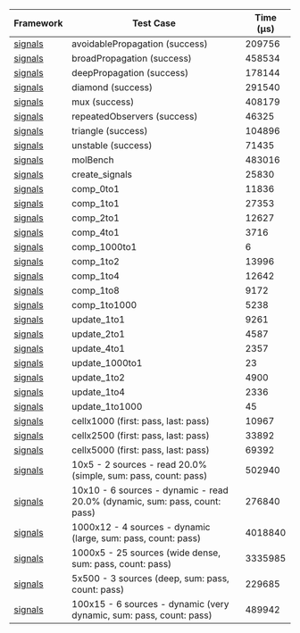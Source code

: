| Framework | Test Case | Time (μs) |
| --- | --- | --- |
| [signals](https://github.com/rodydavis/signals.dart) | avoidablePropagation (success) | 209756 |
| [signals](https://github.com/rodydavis/signals.dart) | broadPropagation (success) | 458534 |
| [signals](https://github.com/rodydavis/signals.dart) | deepPropagation (success) | 178144 |
| [signals](https://github.com/rodydavis/signals.dart) | diamond (success) | 291540 |
| [signals](https://github.com/rodydavis/signals.dart) | mux (success) | 408179 |
| [signals](https://github.com/rodydavis/signals.dart) | repeatedObservers (success) | 46325 |
| [signals](https://github.com/rodydavis/signals.dart) | triangle (success) | 104896 |
| [signals](https://github.com/rodydavis/signals.dart) | unstable (success) | 71435 |
| [signals](https://github.com/rodydavis/signals.dart) | molBench | 483016 |
| [signals](https://github.com/rodydavis/signals.dart) | create_signals | 25830 |
| [signals](https://github.com/rodydavis/signals.dart) | comp_0to1 | 11836 |
| [signals](https://github.com/rodydavis/signals.dart) | comp_1to1 | 27353 |
| [signals](https://github.com/rodydavis/signals.dart) | comp_2to1 | 12627 |
| [signals](https://github.com/rodydavis/signals.dart) | comp_4to1 | 3716 |
| [signals](https://github.com/rodydavis/signals.dart) | comp_1000to1 | 6 |
| [signals](https://github.com/rodydavis/signals.dart) | comp_1to2 | 13996 |
| [signals](https://github.com/rodydavis/signals.dart) | comp_1to4 | 12642 |
| [signals](https://github.com/rodydavis/signals.dart) | comp_1to8 | 9172 |
| [signals](https://github.com/rodydavis/signals.dart) | comp_1to1000 | 5238 |
| [signals](https://github.com/rodydavis/signals.dart) | update_1to1 | 9261 |
| [signals](https://github.com/rodydavis/signals.dart) | update_2to1 | 4587 |
| [signals](https://github.com/rodydavis/signals.dart) | update_4to1 | 2357 |
| [signals](https://github.com/rodydavis/signals.dart) | update_1000to1 | 23 |
| [signals](https://github.com/rodydavis/signals.dart) | update_1to2 | 4900 |
| [signals](https://github.com/rodydavis/signals.dart) | update_1to4 | 2336 |
| [signals](https://github.com/rodydavis/signals.dart) | update_1to1000 | 45 |
| [signals](https://github.com/rodydavis/signals.dart) | cellx1000 (first: pass, last: pass) | 10967 |
| [signals](https://github.com/rodydavis/signals.dart) | cellx2500 (first: pass, last: pass) | 33892 |
| [signals](https://github.com/rodydavis/signals.dart) | cellx5000 (first: pass, last: pass) | 69392 |
| [signals](https://github.com/rodydavis/signals.dart) | 10x5 - 2 sources - read 20.0% (simple, sum: pass, count: pass) | 502940 |
| [signals](https://github.com/rodydavis/signals.dart) | 10x10 - 6 sources - dynamic - read 20.0% (dynamic, sum: pass, count: pass) | 276840 |
| [signals](https://github.com/rodydavis/signals.dart) | 1000x12 - 4 sources - dynamic (large, sum: pass, count: pass) | 4018840 |
| [signals](https://github.com/rodydavis/signals.dart) | 1000x5 - 25 sources (wide dense, sum: pass, count: pass) | 3335985 |
| [signals](https://github.com/rodydavis/signals.dart) | 5x500 - 3 sources (deep, sum: pass, count: pass) | 229685 |
| [signals](https://github.com/rodydavis/signals.dart) | 100x15 - 6 sources - dynamic (very dynamic, sum: pass, count: pass) | 489942 |
